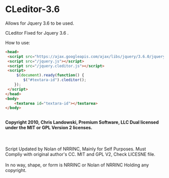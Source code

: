 # CLeditor-3.6
Allows for Jquery 3.6 to be used.

CLeditor Fixed for Jquery 3.6 .

How to use:
```html
<head>
 <script src="https://ajax.googleapis.com/ajax/libs/jquery/3.6.0/jquery.min.js"></script>
 <script src="/jquery.js"></script>
 <script src="/jquery.cleditor.js"></script>
 <script>
     $(document).ready(function() {
        $("#textara-id").cleditor();
    });
 </script>
</head>
<body>
    <textarea id="textara-id"></textarea>
</body>
  
```

<b>
 Copyright 2010, Chris Landowski, Premium Software, LLC
 Dual licensed under the MIT or GPL Version 2 licenses.
 </b>
 <br>
  <br> <br> <br>
 Script Updated by Nolan of NRRINC, Mainly for Self Purposes. Must Compliy with original author's CC. MIT and GPL V2, Check LICESNE file.
  <br> <br>
 In no way, shape, or form is NRRINC or Nolan of NRRINC Holding any copyright. 
